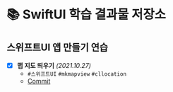 # 📚 SwiftUI 학습 결과물 저장소
## 스위프트UI 앱 만들기 연습
- [X] **맵 지도 띄우기** *(2021.10.27)*
  - `#스위프트UI` `#mkmapview` `#cllocation`
  - [Commit](https://github.com/devhaute/SwiftUILab/commit/dce6672f65e4abc0b0d62a8be38c61e6f620b135)
####
